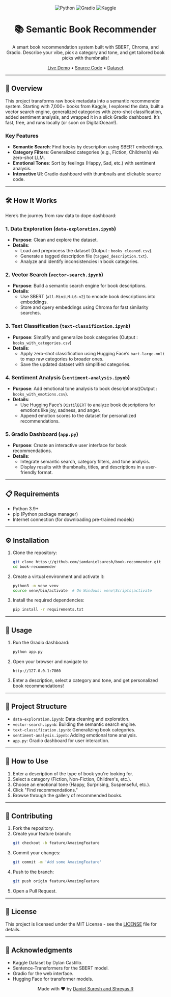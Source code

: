 <p align="center">
  <img src="https://img.shields.io/badge/Python-3.9%2B-blue?style=for-the-badge&logo=python" alt="Python">
  <img src="https://img.shields.io/badge/Gradio-Interactive%20UI-green?style=for-the-badge" alt="Gradio">
  <img src="https://img.shields.io/badge/Dataset-Kaggle-orange?style=for-the-badge" alt="Kaggle">
</p>

<h1 align="center">📚 Semantic Book Recommender</h1>

<p align="center">
  A smart book recommendation system built with SBERT, Chroma, and Gradio. Describe your vibe, pick a category and tone, and get tailored book picks with thumbnails!
</p>

<p align="center">
  <a href="http://159.65.151.77:7860">Live Demo</a> • 
  <a href="https://github.com/iamdanielsuresh/book-recommender">Source Code</a> • 
  <a href="https://www.kaggle.com/datasets/dylanjcastillo/7k-books-with-metadata">Dataset</a>
</p>

---

## 🌟 Overview

This project transforms raw book metadata into a semantic recommender system. Starting with 7,000+ books from Kaggle, I explored the data, built a vector search engine, generalized categories with zero-shot classification, added sentiment analysis, and wrapped it in a slick Gradio dashboard. It’s fast, free, and runs locally (or soon on DigitalOcean!).

### Key Features
- **Semantic Search**: Find books by description using SBERT embeddings.
- **Category Filters**: Generalized categories (e.g., Fiction, Children’s) via zero-shot LLM.
- **Emotional Tones**: Sort by feelings (Happy, Sad, etc.) with sentiment analysis.
- **Interactive UI**: Gradio dashboard with thumbnails and clickable source code.

---

## 🛠️ How It Works

Here’s the journey from raw data to dope dashboard:

### 1. Data Exploration (`data-exploration.ipynb`)
- **Purpose**: Clean and explore the dataset.
- **Details**:
  - Load and preprocess the dataset (Output : `books_cleaned.csv`).
  - Generate a tagged description file (`tagged_description.txt`).
  - Analyze and identify inconsistencies in book categories.
  

### 2. Vector Search (`vector-search.ipynb`)
- **Purpose**: Build a semantic search engine for book descriptions.
- **Details**:
  - Use SBERT (`all-MiniLM-L6-v2`) to encode book descriptions into embeddings.
  - Store and query embeddings using Chroma for fast similarity searches.
  

### 3. Text Classification (`text-classification.ipynb`)
- **Purpose**: Simplify and generalize book categories (Output : `books_with_categories.csv`)
- **Details**:
  - Apply zero-shot classification using Hugging Face’s `bart-large-mnli` to map raw categories to broader ones.
  - Save the updated dataset with simplified categories.
  

### 4. Sentiment Analysis (`sentiment-analysis.ipynb`)
- **Purpose**: Add emotional tone analysis to book descriptions((Output : `books_with_emotions.csv`).
- **Details**:
  - Use Hugging Face’s `DistilBERT` to analyze book descriptions for emotions like joy, sadness, and anger.
  - Append emotion scores to the dataset for personalized recommendations.
  

### 5. Gradio Dashboard (`app.py`)
- **Purpose**: Create an interactive user interface for book recommendations.
- **Details**:
  - Integrate semantic search, category filters, and tone analysis.
  - Display results with thumbnails, titles, and descriptions in a user-friendly format.

---

## 📋 Requirements

- Python 3.9+
- pip (Python package manager)
- Internet connection (for downloading pre-trained models)

---

## ⚙️ Installation

1. Clone the repository:
   ```bash
   git clone https://github.com/iamdanielsuresh/book-recommender.git
   cd book-recommender
   ```

2. Create a virtual environment and activate it:
   ```bash
   python3 -m venv venv
   source venv/bin/activate  # On Windows: venv\Scripts\activate
   ```

3. Install the required dependencies:
   ```bash
   pip install -r requirements.txt
   ```

---

## 🚀 Usage

1. Run the Gradio dashboard:
   ```bash
   python app.py
   ```

2. Open your browser and navigate to:
   ```
   http://127.0.0.1:7860
   ```

3. Enter a description, select a category and tone, and get personalized book recommendations!

---

## 📁 Project Structure

- `data-exploration.ipynb`: Data cleaning and exploration.
- `vector-search.ipynb`: Building the semantic search engine.
- `text-classification.ipynb`: Generalizing book categories.
- `sentiment-analysis.ipynb`: Adding emotional tone analysis.
- `app.py`: Gradio dashboard for user interaction.

---

## 🎯 How to Use

1. Enter a description of the type of book you're looking for.
2. Select a category (Fiction, Non-Fiction, Children's, etc.).
3. Choose an emotional tone (Happy, Surprising, Suspenseful, etc.).
4. Click "Find recommendations."
5. Browse through the gallery of recommended books.

---

## 🤝 Contributing

1. Fork the repository.
2. Create your feature branch:
   ```bash
   git checkout -b feature/AmazingFeature
   ```
3. Commit your changes:
   ```bash
   git commit -m 'Add some AmazingFeature'
   ```
4. Push to the branch:
   ```bash
   git push origin feature/AmazingFeature
   ```
5. Open a Pull Request.

---

## 📝 License

This project is licensed under the MIT License - see the [LICENSE](LICENSE) file for details.

---

## 🙏 Acknowledgments

- Kaggle Dataset by Dylan Castillo.
- Sentence-Transformers for the SBERT model.
- Gradio for the web interface.
- Hugging Face for transformer models.

<p align="center"> Made with ❤️ by <a href="https://github.com/iamdanielsuresh">Daniel Suresh and Shreyas R</a> </p>


